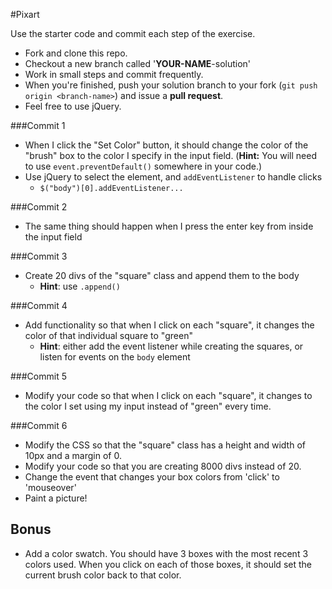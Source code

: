 #Pixart

Use the starter code and commit each step of the exercise.

- Fork and clone this repo.
- Checkout a new branch called '**YOUR-NAME**-solution'
- Work in small steps and commit frequently.
- When you're finished, push your solution branch to your fork (`git push origin <branch-name>`) and issue a **pull request**.
- Feel free to use jQuery.

###Commit 1

* When I click the "Set Color" button, it should change the color of the "brush" box to the color I specify in the input field. (**Hint:** You will need to use `event.preventDefault()` somewhere in your code.)
* Use jQuery to select the element, and `addEventListener` to handle clicks
  * `$("body")[0].addEventListener...`

###Commit 2

* The same thing should happen when I press the enter key from inside the input field

###Commit 3

* Create 20 divs of the "square" class and append them to the body
  * **Hint**: use `.append()`

###Commit 4

* Add functionality so that when I click on each "square", it changes the color of that individual square to "green"
  * **Hint**: either add the event listener while creating the squares, or listen for events on the `body` element

###Commit 5

* Modify your code so that when I click on each "square", it changes to the color I set using my input instead of "green" every time.

###Commit 6

* Modify the CSS so that the "square" class has a height and width of 10px and a margin of 0.
* Modify your code so that you are creating 8000 divs instead of 20.
* Change the event that changes your box colors from 'click' to 'mouseover'
* Paint a picture!

## Bonus

* Add a color swatch. You should have 3 boxes with the most recent 3 colors used. When you click on each of those boxes, it should set the current brush color back to that color.

